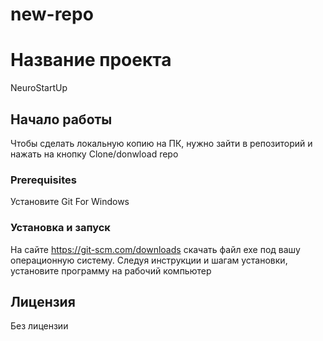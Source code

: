 # new-repo

# Название проекта

NeuroStartUp

## Начало работы

Чтобы сделать локальную копию на ПК, нужно зайти в репозиторий и нажать на кнопку Clone/donwload repo

### Prerequisites

Установите Git For Windows


### Установка и запуск

На сайте https://git-scm.com/downloads скачать файл exe под вашу операционную систему. Следуя инструкции и шагам установки, установите программу на рабочий компьютер


## Лицензия

Без лицензии
